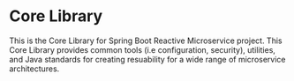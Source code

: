# Core Library

This is the Core Library for Spring Boot Reactive Microservice project. This Core Library provides common tools (i.e configuration, security), utilities, and Java standards for creating resuability for a wide range of microservice architectures.

     
